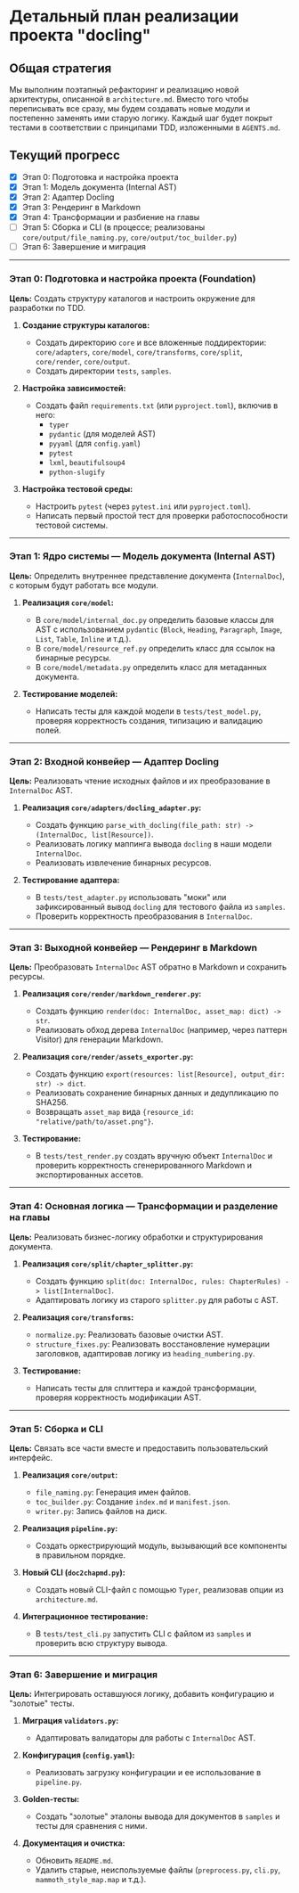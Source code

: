 # Детальный план реализации проекта "docling"

## Общая стратегия

Мы выполним поэтапный рефакторинг и реализацию новой архитектуры, описанной в `architecture.md`. Вместо того чтобы переписывать все сразу, мы будем создавать новые модули и постепенно заменять ими старую логику. Каждый шаг будет покрыт тестами в соответствии с принципами TDD, изложенными в `AGENTS.md`.

## Текущий прогресс

- [x] Этап 0: Подготовка и настройка проекта
- [x] Этап 1: Модель документа (Internal AST)
- [x] Этап 2: Адаптер Docling
- [x] Этап 3: Рендеринг в Markdown
- [x] Этап 4: Трансформации и разбиение на главы
- [ ] Этап 5: Сборка и CLI (в процессе; реализованы `core/output/file_naming.py`, `core/output/toc_builder.py`)
- [ ] Этап 6: Завершение и миграция

---

### **Этап 0: Подготовка и настройка проекта (Foundation)**

**Цель:** Создать структуру каталогов и настроить окружение для разработки по TDD.

1.  **Создание структуры каталогов:**
    *   Создать директорию `core` и все вложенные поддиректории: `core/adapters`, `core/model`, `core/transforms`, `core/split`, `core/render`, `core/output`.
    *   Создать директории `tests`, `samples`.

2.  **Настройка зависимостей:**
    *   Создать файл `requirements.txt` (или `pyproject.toml`), включив в него:
        *   `typer`
        *   `pydantic` (для моделей AST)
        *   `pyyaml` (для `config.yaml`)
        *   `pytest`
        *   `lxml`, `beautifulsoup4`
        *   `python-slugify`

3.  **Настройка тестовой среды:**
    *   Настроить `pytest` (через `pytest.ini` или `pyproject.toml`).
    *   Написать первый простой тест для проверки работоспособности тестовой системы.

---

### **Этап 1: Ядро системы — Модель документа (Internal AST)**

**Цель:** Определить внутреннее представление документа (`InternalDoc`), с которым будут работать все модули.

1.  **Реализация `core/model`:**
    *   В `core/model/internal_doc.py` определить базовые классы для AST с использованием `pydantic` (`Block`, `Heading`, `Paragraph`, `Image`, `List`, `Table`, `Inline` и т.д.).
    *   В `core/model/resource_ref.py` определить класс для ссылок на бинарные ресурсы.
    *   В `core/model/metadata.py` определить класс для метаданных документа.

2.  **Тестирование моделей:**
    *   Написать тесты для каждой модели в `tests/test_model.py`, проверяя корректность создания, типизацию и валидацию полей.

---

### **Этап 2: Входной конвейер — Адаптер Docling**

**Цель:** Реализовать чтение исходных файлов и их преобразование в `InternalDoc` AST.

1.  **Реализация `core/adapters/docling_adapter.py`:**
    *   Создать функцию `parse_with_docling(file_path: str) -> (InternalDoc, list[Resource])`.
    *   Реализовать логику маппинга вывода `docling` в наши модели `InternalDoc`.
    *   Реализовать извлечение бинарных ресурсов.

2.  **Тестирование адаптера:**
    *   В `tests/test_adapter.py` использовать "моки" или зафиксированный вывод `docling` для тестового файла из `samples`.
    *   Проверить корректность преобразования в `InternalDoc`.

---

### **Этап 3: Выходной конвейер — Рендеринг в Markdown**

**Цель:** Преобразовать `InternalDoc` AST обратно в Markdown и сохранить ресурсы.

1.  **Реализация `core/render/markdown_renderer.py`:**
    *   Создать функцию `render(doc: InternalDoc, asset_map: dict) -> str`.
    *   Реализовать обход дерева `InternalDoc` (например, через паттерн Visitor) для генерации Markdown.

2.  **Реализация `core/render/assets_exporter.py`:**
    *   Создать функцию `export(resources: list[Resource], output_dir: str) -> dict`.
    *   Реализовать сохранение бинарных данных и дедупликацию по SHA256.
    *   Возвращать `asset_map` вида `{resource_id: "relative/path/to/asset.png"}`.

3.  **Тестирование:**
    *   В `tests/test_render.py` создать вручную объект `InternalDoc` и проверить корректность сгенерированного Markdown и экспортированных ассетов.

---

### **Этап 4: Основная логика — Трансформации и разделение на главы**

**Цель:** Реализовать бизнес-логику обработки и структурирования документа.

1.  **Реализация `core/split/chapter_splitter.py`:**
    *   Создать функцию `split(doc: InternalDoc, rules: ChapterRules) -> list[InternalDoc]`.
    *   Адаптировать логику из старого `splitter.py` для работы с AST.

2.  **Реализация `core/transforms`:**
    *   `normalize.py`: Реализовать базовые очистки AST.
    *   `structure_fixes.py`: Реализовать восстановление нумерации заголовков, адаптировав логику из `heading_numbering.py`.

3.  **Тестирование:**
    *   Написать тесты для сплиттера и каждой трансформации, проверяя корректность модификации AST.

---

### **Этап 5: Сборка и CLI**

**Цель:** Связать все части вместе и предоставить пользовательский интерфейс.

1.  **Реализация `core/output`:**
    *   `file_naming.py`: Генерация имен файлов.
    *   `toc_builder.py`: Создание `index.md` и `manifest.json`.
    *   `writer.py`: Запись файлов на диск.

2.  **Реализация `pipeline.py`:**
    *   Создать оркестрирующий модуль, вызывающий все компоненты в правильном порядке.

3.  **Новый CLI (`doc2chapmd.py`):**
    *   Создать новый CLI-файл с помощью `Typer`, реализовав опции из `architecture.md`.

4.  **Интеграционное тестирование:**
    *   В `tests/test_cli.py` запустить CLI с файлом из `samples` и проверить всю структуру вывода.

---

### **Этап 6: Завершение и миграция**

**Цель:** Интегрировать оставшуюся логику, добавить конфигурацию и "золотые" тесты.

1.  **Миграция `validators.py`:**
    *   Адаптировать валидаторы для работы с `InternalDoc` AST.

2.  **Конфигурация (`config.yaml`):**
    *   Реализовать загрузку конфигурации и ее использование в `pipeline.py`.

3.  **Golden-тесты:**
    *   Создать "золотые" эталоны вывода для документов в `samples` и тесты для сравнения с ними.

4.  **Документация и очистка:**
    *   Обновить `README.md`.
    *   Удалить старые, неиспользуемые файлы (`preprocess.py`, `cli.py`, `mammoth_style_map.map` и т.д.).
